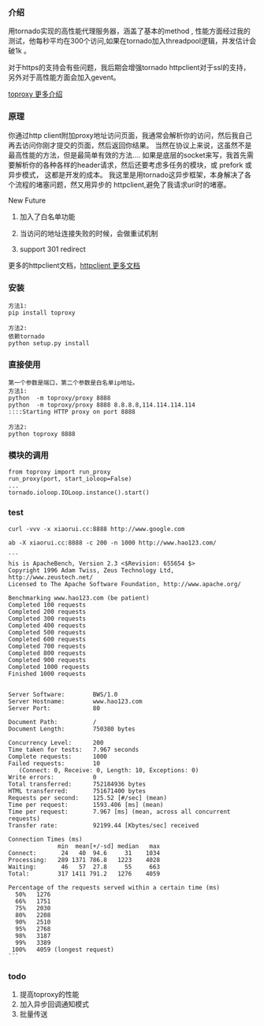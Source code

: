 ### 介绍

用tornado实现的高性能代理服务器，涵盖了基本的method , 性能方面经过我的测试，他每秒平均在300个访问,如果在tornado加入threadpool逻辑，并发估计会破1k 。

对于https的支持会有些问题，我后期会增强tornado httpclient对于ssl的支持，另外对于高性能方面会加入gevent。

[toproxy 更多介绍](http://xiaorui.cc  "xiaorui.cc")

### 原理
你通过http client附加proxy地址访问页面，我通常会解析你的访问，然后我自己再去访问你刚才提交的页面，然后返回你结果。
当然在协议上来说，这虽然不是最高性能的方法，但是最简单有效的方法....  如果是底层的socket来写，我首先需要解析你的各种各样的header请求，然后还要考虑多任务的模块，或 prefork 或 异步模式， 这都是开发的成本。    我这里是用tornado这异步框架，本身解决了各个流程的堵塞问题，然又用异步的 httpclient,避免了我请求url时的堵塞。 

New Future

1. 加入了白名单功能

2. 当访问的地址连接失败的时候，会做重试机制

3. support 301 redirect

更多的httpclient文档，[httpclient 更多文档](http://tornado.readthedocs.org/en/latest/httpclient.html  "tornado httpclient") 

### 安装 

    方法1:
    pip install toproxy

    方法2:
    依赖tornado 
    python setup.py install

### 直接使用
    第一个参数是端口，第二个参数是白名单ip地址。 
    方法1:
    python  -m toproxy/proxy 8888
    python  -m toproxy/proxy 8888 8.8.8.8,114.114.114.114
    ::::Starting HTTP proxy on port 8888

    方法2:
    python toproxy 8888


### 模块的调用

    from toproxy import run_proxy
    run_proxy(port, start_ioloop=False)
    ...
    tornado.ioloop.IOLoop.instance().start()


### test

    curl -vvv -x xiaorui.cc:8888 http://www.google.com

    ab -X xiaorui.cc:8888 -c 200 -n 1000 http://www.hao123.com/ 
    
    ```
    his is ApacheBench, Version 2.3 <$Revision: 655654 $>
    Copyright 1996 Adam Twiss, Zeus Technology Ltd, http://www.zeustech.net/
    Licensed to The Apache Software Foundation, http://www.apache.org/
    
    Benchmarking www.hao123.com (be patient)
    Completed 100 requests
    Completed 200 requests
    Completed 300 requests
    Completed 400 requests
    Completed 500 requests
    Completed 600 requests
    Completed 700 requests
    Completed 800 requests
    Completed 900 requests
    Completed 1000 requests
    Finished 1000 requests
    
    
    Server Software:        BWS/1.0
    Server Hostname:        www.hao123.com
    Server Port:            80
    
    Document Path:          /
    Document Length:        750380 bytes
    
    Concurrency Level:      200
    Time taken for tests:   7.967 seconds
    Complete requests:      1000
    Failed requests:        10
       (Connect: 0, Receive: 0, Length: 10, Exceptions: 0)
    Write errors:           0
    Total transferred:      752184936 bytes
    HTML transferred:       751671400 bytes
    Requests per second:    125.52 [#/sec] (mean)
    Time per request:       1593.406 [ms] (mean)
    Time per request:       7.967 [ms] (mean, across all concurrent requests)
    Transfer rate:          92199.44 [Kbytes/sec] received
    
    Connection Times (ms)
                  min  mean[+/-sd] median   max
    Connect:       24   40  94.6     31    1034
    Processing:   289 1371 786.8   1223    4028
    Waiting:       46   57  27.8     55     663
    Total:        317 1411 791.2   1276    4059
    
    Percentage of the requests served within a certain time (ms)
      50%   1276
      66%   1751
      75%   2030
      80%   2208
      90%   2510
      95%   2768
      98%   3187
      99%   3389
     100%   4059 (longest request)
    ```

### todo

1.  提高toproxy的性能
2.  加入异步回调通知模式
3.  批量传送

